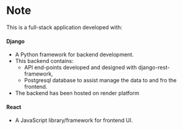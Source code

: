 # Note

This is a full-stack application developed with:
<h4>Django</h4>

* A Python framework for backend development.
* This backend contains:
    * API end-points developed and designed with django-rest-framework, 
    * Postgresql database to assist manage the data to and fro the frontend.
* The backend has been hosted on render platform


<h4>React</h4>

* A JavaScript library/framework for frontend UI.
